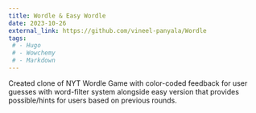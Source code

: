 ```yaml
---
title: Wordle & Easy Wordle
date: 2023-10-26
external_link: https://github.com/vineel-panyala/Wordle
tags:
 # - Hugo
 # - Wowchemy
 # - Markdown
---
```


Created clone of NYT Wordle Game with color-coded feedback for user guesses with word-filter system alongside easy version that provides possible/hints for users based on previous rounds.
<!--more-->
